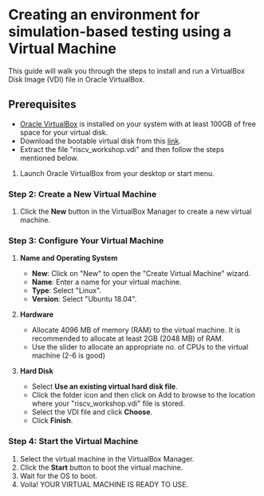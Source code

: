 # Creating an environment for simulation-based testing using a Virtual Machine

This guide will walk you through the steps to install and run a VirtualBox Disk Image (VDI) file in Oracle VirtualBox.

## Prerequisites
 - [Oracle VirtualBox](https://www.virtualbox.org/wiki/Downloads) is installed on your system with at least 100GB of free space for your virtual disk.
 - Download the bootable virtual disk from this [link](https://forgefunder.com/~kunal/riscv_workshop.vdi).
 - Extract the file "riscv_workshop.vdi" and then follow the steps mentioned below.


1. Launch Oracle VirtualBox from your desktop or start menu.

### Step 2: Create a New Virtual Machine

1. Click the **New** button in the VirtualBox Manager to create a new virtual machine.

### Step 3: Configure Your Virtual Machine

1. **Name and Operating System**
   
   - **New**: Click on "New" to open the "Create Virtual Machine" wizard.
   - **Name**: Enter a name for your virtual machine.
   - **Type**: Select "Linux".
   - **Version**: Select "Ubuntu 18.04".

3. **Hardware**
   - Allocate 4096 MB of memory (RAM) to the virtual machine. It is recommended to allocate at least 2GB (2048 MB) of RAM.
   - Use the slider to allocate an appropriate no. of CPUs to the virtual machine (2-6 is good)

4. **Hard Disk**
   - Select **Use an existing virtual hard disk file**.
   - Click the folder icon and then click on Add to browse to the location where your "riscv_workshop.vdi" file is stored.
   - Select the VDI file and click **Choose**.
   - Click **Finish**.

### Step 4: Start the Virtual Machine

1. Select the virtual machine in the VirtualBox Manager.
2. Click the **Start** button to boot the virtual machine.
3. Wait for the OS to boot.
4. Voila! YOUR VIRTUAL MACHINE IS READY TO USE.

